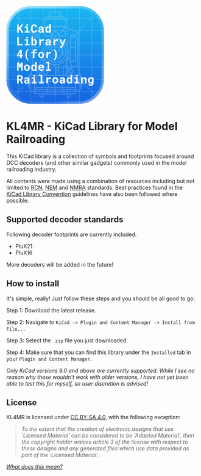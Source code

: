 ![](/resources/icon256.png)

# KL4MR - KiCad Library for Model Railroading
This KiCad library is a collection of symbols and footprints focused around DCC decoders (and other similar gadgets) commonly used in the model railroading industry.

All contents were made using a combination of resources including but not limited to [RCN](https://www.railcommunity.org/), [NEM](https://www.morop.org/) and [NMRA](https://www.nmra.org/) standards. Best practices found in the [KiCad Library Convention](https://klc.kicad.org/) guidelines have also been followed where possible.

## Supported decoder standards

Following decoder footprints are currently included:

* PluX21
* PluX16

More decoders will be added in the future!

## How to install

It's simple, really! Just follow these steps and you should be all good to go:

Step 1: Download the latest release.

Step 2: Navigate to `KiCad -> Plugin and Content Manager -> Install from File...`

Step 3: Select the `.zip` file you just downloaded.

Step 4: Make sure that you can find this library under the `Installed` tab in your `Plugin and Content Manager`.

*Only KiCad versions 9.0 and above are currently supported. While I see no reason why these wouldn't work with older versions, I have not yet been able to test this for myself, so user discretion is advised!*

## License

KL4MR is licensed under [CC BY-SA 4.0](https://creativecommons.org/licenses/by-sa/4.0/), with the following exception:

>_To the extent that the creation of electronic designs that use 'Licensed Material' can be considered to be 'Adapted Material', then the copyright holder waives article 3 of the license with respect to these designs and any generated files which use data provided as part of the 'Licensed Material'._

*[What does this mean?](https://www.kicad.org/libraries/license/)*
